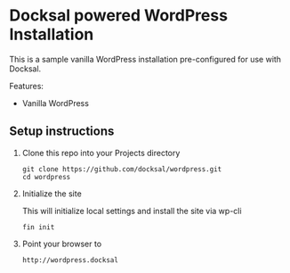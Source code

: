 # Docksal powered WordPress Installation

This is a sample vanilla WordPress installation pre-configured for use with Docksal.

Features:

- Vanilla WordPress

## Setup instructions

1. Clone this repo into your Projects directory

    ```
    git clone https://github.com/docksal/wordpress.git
    cd wordpress
    ```

1. Initialize the site

    This will initialize local settings and install the site via wp-cli

    ```
    fin init
    ```

1. Point your browser to

    ```
    http://wordpress.docksal
    ```
